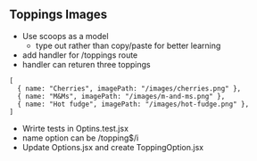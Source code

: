 ## Toppings Images

- Use scoops as a model
  - type out rather than copy/paste for better learning
- add handler for /toppings route
- handler can returen three toppings

```react
[
  { name: "Cherries", imagePath: "/images/cherries.png" },
  { name: "M&Ms", imagePath: "/images/m-and-ms.png" },
  { name: "Hot fudge", imagePath: "/images/hot-fudge.png" },
]
```

- Wrirte tests in Optins.test.jsx
- name option can be /topping$/i
- Update Options.jsx and create ToppingOption.jsx
